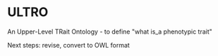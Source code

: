 # ULTRO
An Upper-Level TRait Ontology - to define "what is_a phenotypic trait"

Next steps: revise, convert to OWL format
